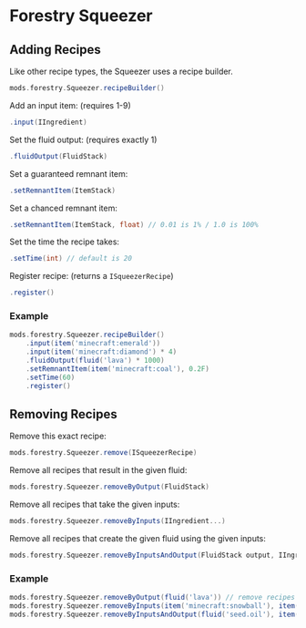 # Forestry Squeezer
## Adding Recipes
Like other recipe types, the Squeezer uses a recipe builder.
```groovy
mods.forestry.Squeezer.recipeBuilder()
```
Add an input item: (requires 1-9)
```groovy
.input(IIngredient)
```
Set the fluid output: (requires exactly 1)
```groovy
.fluidOutput(FluidStack)
```
Set a guaranteed remnant item:
```groovy
.setRemnantItem(ItemStack)
```
Set a chanced remnant item:
```groovy
.setRemnantItem(ItemStack, float) // 0.01 is 1% / 1.0 is 100%
```
Set the time the recipe takes:
```groovy
.setTime(int) // default is 20
```
Register recipe: (returns a `ISqueezerRecipe`)
```groovy
.register()
```
### Example
```groovy
mods.forestry.Squeezer.recipeBuilder()
    .input(item('minecraft:emerald'))
    .input(item('minecraft:diamond') * 4)
    .fluidOutput(fluid('lava') * 1000)
    .setRemnantItem(item('minecraft:coal'), 0.2F)
    .setTime(60)
    .register()
```
## Removing Recipes
Remove this exact recipe:
```groovy
mods.forestry.Squeezer.remove(ISqueezerRecipe)
```
Remove all recipes that result in the given fluid:
```groovy
mods.forestry.Squeezer.removeByOutput(FluidStack)
```
Remove all recipes that take the given inputs:
```groovy
mods.forestry.Squeezer.removeByInputs(IIngredient...)
```
Remove all recipes that create the given fluid using the given inputs:
```groovy
mods.forestry.Squeezer.removeByInputsAndOutput(FluidStack output, IIngredient... inputs)
```
### Example
```groovy
mods.forestry.Squeezer.removeByOutput(fluid('lava')) // remove recipes that create lava
mods.forestry.Squeezer.removeByInputs(item('minecraft:snowball'), item('forestry:crafting_material', 5)) // remove recipes that use a snowball and ice shards
mods.forestry.Squeezer.removeByInputsAndOutput(fluid('seed.oil'), item('minecraft:wheat_seeds')) // remove recipes that create seed oil but only if they use wheat seeds
```